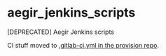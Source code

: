 # aegir_jenkins_scripts
[DEPRECATED] Aegir Jenkins scripts

CI stuff moved to [.gitlab-ci.yml in the provision repo](http://cgit.drupalcode.org/provision/tree/.gitlab-ci.yml).
